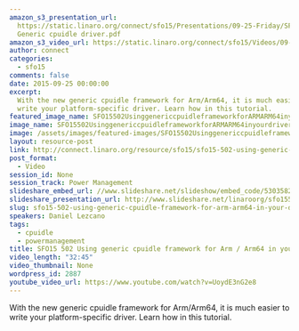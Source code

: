 ```yaml
---
amazon_s3_presentation_url:
  https://static.linaro.org/connect/sfo15/Presentations/09-25-Friday/SFO15-502-
  Generic cpuidle driver.pdf
amazon_s3_video_url: https://static.linaro.org/connect/sfo15/Videos/09-25-Friday/SFO15-502%20Using%20generic%20cpuidle%20framework%20for%20ARM%20%20ARM64%20in%20your%20driver.mp4
author: connect
categories:
  - sfo15
comments: false
date: 2015-09-25 00:00:00
excerpt:
  With the new generic cpuidle framework for Arm/Arm64, it is much easier to
  write your platform-specific driver. Learn how in this tutorial.
featured_image_name: SFO15502UsinggenericcpuidleframeworkforARMARM64inyourdriver.jpg
image_name: SFO15502UsinggenericcpuidleframeworkforARMARM64inyourdriver.jpg
image: /assets/images/featured-images/SFO15502UsinggenericcpuidleframeworkforARMARM64inyourdriver.jpg
layout: resource-post
link: http://connect.linaro.org/resource/sfo15/sfo15-502-using-generic-cpuidle-framework-for-arm-arm64-in-your-driver/
post_format:
  - Video
session_id: None
session_track: Power Management
slideshare_embed_url: //www.slideshare.net/slideshow/embed_code/53035823
slideshare_presentation_url: http://www.slideshare.net/linaroorg/sfo15502-using-generic-cpuidle-framework-for-armarm64-in-your-driver
slug: sfo15-502-using-generic-cpuidle-framework-for-arm-arm64-in-your-driver
speakers: Daniel Lezcano
tags:
  - cpuidle
  - powermanagement
title: SFO15 502 Using generic cpuidle framework for Arm / Arm64 in your driver
video_length: "32:45"
video_thumbnail: None
wordpress_id: 2887
youtube_video_url: https://www.youtube.com/watch?v=UoydE3nG2e8
---
```


With the new generic cpuidle framework for Arm/Arm64, it is much easier to write your platform-specific driver. Learn how in this tutorial.
